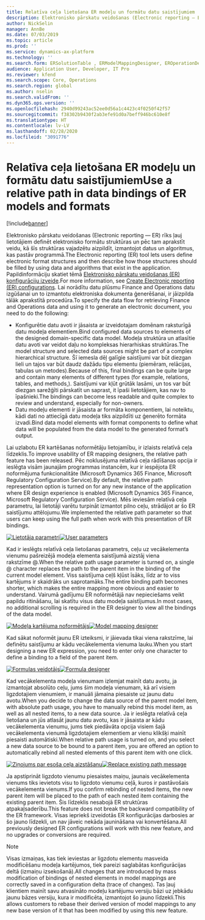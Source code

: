 ```yaml
---
title: Relatīva ceļa lietošana ER modeļu un formātu datu saistījumiem
description: Elektronisko pārskatu veidošanas (Electronic reporting — ER) rīks ļauj lietotājiem definēt elektronisko formātu struktūras un pēc tam aprakstīt veidu, kā šīs struktūras vajadzētu aizpildīt, izmantojot datus un algoritmus, kas pastāv programmā.
author: NickSelin
manager: AnnBe
ms.date: 07/03/2019
ms.topic: article
ms.prod: ''
ms.service: dynamics-ax-platform
ms.technology: ''
ms.search.form: ERSolutionTable , ERModelMappingDesigner, EROperationDesigner, ERExpressionDesignerFormula
audience: Application User, Developer, IT Pro
ms.reviewer: kfend
ms.search.scope: Core, Operations
ms.search.region: global
ms.author: nselin
ms.search.validFrom: ''
ms.dyn365.ops.version: ''
ms.openlocfilehash: 2940d99243ac52ee0d56a1c4423c4f0250f42f57
ms.sourcegitcommit: f38302b9430f2ab3efe91d0a7beff946bc610e8f
ms.translationtype: HT
ms.contentlocale: lv-LV
ms.lasthandoff: 02/28/2020
ms.locfileid: "3091776"
---
```

# <a name="use-a-relative-path-in-data-bindings-of-er-models-and-formats"></a><span data-ttu-id="5133a-103">Relatīva ceļa lietošana ER modeļu un formātu datu saistījumiem</span><span class="sxs-lookup"><span data-stu-id="5133a-103">Use a relative path in data bindings of ER models and formats</span></span>

[!include[banner](../includes/banner.md)]

<span data-ttu-id="5133a-104">Elektronisko pārskatu veidošanas (Electronic reporting — ER) rīks ļauj lietotājiem definēt elektronisko formātu struktūras un pēc tam aprakstīt veidu, kā šīs struktūras vajadzētu aizpildīt, izmantojot datus un algoritmus, kas pastāv programmā.</span><span class="sxs-lookup"><span data-stu-id="5133a-104">The Electronic reporting (ER) tool lets users define electronic format structures and then describe how those structures should be filled by using data and algorithms that exist in the application.</span></span> <span data-ttu-id="5133a-105">Papildinformāciju skatiet tēmā [Elektronisko pārskatu veidošanas (ER) konfigurāciju izveide](electronic-reporting-configuration.md).</span><span class="sxs-lookup"><span data-stu-id="5133a-105">For more information, see [Create Electronic reporting (ER) configurations](electronic-reporting-configuration.md).</span></span> <span data-ttu-id="5133a-106">Lai norādītu datu plūsmu Finance and Operations datu izgūšanai un to izmantotu elektroniska dokumenta ģenerēšanai, ir jāizpilda tālāk aprakstītā procedūra.</span><span class="sxs-lookup"><span data-stu-id="5133a-106">To specify the data flow for retrieving Finance and Operations data and using it to generate  an electronic document, you need to do the following:</span></span>

- <span data-ttu-id="5133a-107">Konfigurētie datu avoti ir jāsaista ar izveidotajam domēnam raksturīgā datu modeļa elementiem.</span><span class="sxs-lookup"><span data-stu-id="5133a-107">Bind configured data sources to elements of the designed domain-specific data model.</span></span> <span data-ttu-id="5133a-108">Modeļa struktūra un atlasītie datu avoti var veidot daļu no kompleksas hierarhiskas struktūras.</span><span class="sxs-lookup"><span data-stu-id="5133a-108">The model structure and selected data sources might be part of a complex hierarchical structure.</span></span> <span data-ttu-id="5133a-109">Šī iemesla dēļ galīgie saistījumi var būt diezgan lieli un tajos var būt daudz dažādu tipu elementu (piemēram, relācijas, tabulas un metodes).</span><span class="sxs-lookup"><span data-stu-id="5133a-109">Because of this, final bindings can be quite large and contain many elements of different types (for example, relations, tables, and methods,).</span></span> <span data-ttu-id="5133a-110">Saistījumi var kļūt grūtāk lasāmi, un tos var būt diezgan sarežģīti pārskatīt un saprast, it īpaši lietotājiem, kas nav to īpašnieki.</span><span class="sxs-lookup"><span data-stu-id="5133a-110">The bindings can become less readable and quite complex to review and understand, especially for non-owners.</span></span> 
- <span data-ttu-id="5133a-111">Datu modeļu elementi ir jāsaista ar formāta komponentiem, lai noteiktu, kādi dati no attiecīgā datu modeļa tiks aizpildīti uz ģenerēto formāta izvadi.</span><span class="sxs-lookup"><span data-stu-id="5133a-111">Bind data model elements with format components to define what data will be populated from the data model to the generated format’s output.</span></span>

<span data-ttu-id="5133a-112">Lai uzlabotu ER kartēšanas noformētāju lietojamību, ir izlaists relatīvā ceļa līdzeklis.</span><span class="sxs-lookup"><span data-stu-id="5133a-112">To improve usability of ER mapping designers, the relative path feature has been released.</span></span> <span data-ttu-id="5133a-113">Pēc noklusējuma relatīvā ceļa rādīšanas opcija ir ieslēgta visām jaunajām programmas instancēm, kur ir iespējota ER noformējuma funkcionalitāte (Microsoft Dynamics 365 Finance, Microsoft Regulatory Configuration Service).</span><span class="sxs-lookup"><span data-stu-id="5133a-113">By default, the relative path representation option is turned on for any new instance of the application where ER design experience is enabled (Microsoft Dynamics 365 Finance, Microsoft Regulatory Configuration Service).</span></span> <span data-ttu-id="5133a-114">Mēs ieviesām relatīvā ceļa parametru, lai lietotāji varētu turpināt izmantot pilno ceļu, strādājot ar šo ER saistījumu attēlojumu.</span><span class="sxs-lookup"><span data-stu-id="5133a-114">We implemented the relative path parameter so that users can keep using the full path when work with this presentation of ER bindings.</span></span>

<span data-ttu-id="5133a-115">[![Lietotāja parametri](./media/relative-path-01.png)](./media/relative-path-01.png)</span><span class="sxs-lookup"><span data-stu-id="5133a-115">[![User parameters](./media/relative-path-01.png)](./media/relative-path-01.png)</span></span>

 
<span data-ttu-id="5133a-116">Kad ir ieslēgts relatīvā ceļa lietošanas parametrs, ceļu uz vecākelementa vienumu pašreizējā modeļa elementa saistījumā aizstāj viena rakstzīme @.</span><span class="sxs-lookup"><span data-stu-id="5133a-116">When the relative path usage parameter is turned on, a single @ character replaces the path to the parent item in the binding of the current model element.</span></span> <span data-ttu-id="5133a-117">Viss saistījuma ceļš kļūst īsāks, līdz ar to viss kartējums ir skaidrāks un saprotamāks.</span><span class="sxs-lookup"><span data-stu-id="5133a-117">The entire binding path becomes shorter, which makes the entire mapping more obvious and easier to understand.</span></span> <span data-ttu-id="5133a-118">Vairumā gadījumu ER noformētājā nav nepieciešams veikt papildu ritināšanu, lai skatītu visus datu modeļa saistījumus.</span><span class="sxs-lookup"><span data-stu-id="5133a-118">In most cases, no additional scrolling is required in the ER designer to view all the bindings of the data model.</span></span>

<span data-ttu-id="5133a-119">[![Modeļa kartējuma noformētājs](./media/relative-path-02.png)](./media/relative-path-02.png)</span><span class="sxs-lookup"><span data-stu-id="5133a-119">[![Model mapping designer](./media/relative-path-02.png)](./media/relative-path-02.png)</span></span>
 
<span data-ttu-id="5133a-120">Kad sākat noformēt jaunu ER izteiksmi, ir jāievada tikai viena rakstzīme, lai definētu saistījumu ar kādu vecākelementa vienuma lauku.</span><span class="sxs-lookup"><span data-stu-id="5133a-120">When you start designing a new ER expression, you need to enter only one character to define a binding to a field of the parent item.</span></span>

<span data-ttu-id="5133a-121">[![Formulas veidotājs](./media/relative-path-03.png)](./media/relative-path-03.png)</span><span class="sxs-lookup"><span data-stu-id="5133a-121">[![Formula designer](./media/relative-path-03.png)](./media/relative-path-03.png)</span></span>
 
<span data-ttu-id="5133a-122">Kad vecākelementa modeļa vienumam izlemjat mainīt datu avotu, ja izmantojat absolūto ceļu, jums šim modeļa vienumam, kā arī visiem ligzdotajiem vienumiem, ir manuāli jāmaina piesaiste uz jaunu datu avotu.</span><span class="sxs-lookup"><span data-stu-id="5133a-122">When you decide to change the data source of the parent model item, with absolute path usage, you have to manually rebind this model item, as well as all nested items, to a new data source.</span></span> <span data-ttu-id="5133a-123">Ja ir ieslēgta relatīvā ceļa lietošana un jūs atlasāt jaunu datu avotu, kas ir jāsaista ar kādu vecākelementa vienumu, jums tiek piedāvāta opcija visiem šajā vecākelementa vienumā ligzdotajiem elementiem ar vienu klikšķi mainīt piesaisti automātiski.</span><span class="sxs-lookup"><span data-stu-id="5133a-123">When relative path usage is turned on, and you select a new data source to be bound to a parent item, you are offered an option to automatically rebind all nested elements of this parent item with one click.</span></span>

<span data-ttu-id="5133a-124">[![Ziņojums par esoša ceļa aizstāšanu](./media/relative-path-04.png)](./media/relative-path-04.png)</span><span class="sxs-lookup"><span data-stu-id="5133a-124">[![Replace existing path message](./media/relative-path-04.png)](./media/relative-path-04.png)</span></span>
 
<span data-ttu-id="5133a-125">Ja apstiprināt ligzdoto vienumu piesaistes maiņu, jaunais vecākelementa vienums tiks ievietots visu to ligzdoto vienumu ceļā, kuros ir pastāvošais vecākelementa vienums.</span><span class="sxs-lookup"><span data-stu-id="5133a-125">If you confirm rebinding of nested items, the new parent item will be placed to the path of each nested item containing the existing parent item.</span></span>
<span data-ttu-id="5133a-126">Šis līdzeklis nesabojā ER struktūras atpakaļsaderību.</span><span class="sxs-lookup"><span data-stu-id="5133a-126">This feature does not break the backward compatibility of the ER framework.</span></span> <span data-ttu-id="5133a-127">Visas iepriekš izveidotās ER konfigurācijas darbosies ar šo jauno līdzekli, un nav jāveic nekāda jaunināšana vai konvertēšana.</span><span class="sxs-lookup"><span data-stu-id="5133a-127">All previously designed ER configurations will work with this new feature, and no upgrades or conversions are required.</span></span>

> [!NOTE]
> <span data-ttu-id="5133a-128">Visas izmaiņas, kas tiek ieviestas ar ligzdotu elementu masveida modificēšanu modeļa kartējumos, tiek pareizi saglabātas konfigurācijas deltā (izmaiņu izsekošanā).</span><span class="sxs-lookup"><span data-stu-id="5133a-128">All changes that are introduced by mass modification of bindings of nested elements in model mappings are correctly saved in a configuration delta (trace of changes).</span></span> <span data-ttu-id="5133a-129">Tas ļauj klientiem mainīt savu atvasināto modeļu kartējumu versiju bāzi uz jebkādu jaunu bāzes versiju, kura ir modificēta, izmantojot šo jauno līdzekli.</span><span class="sxs-lookup"><span data-stu-id="5133a-129">This allows customers to rebase their derived version of model mappings to any new base version of it that has been modified by using this new feature.</span></span>
